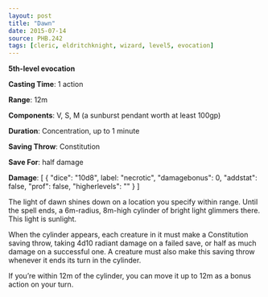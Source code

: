 ```yaml
---
layout: post
title: "Dawn"
date: 2015-07-14
source: PHB.242
tags: [cleric, eldritchknight, wizard, level5, evocation]
---
```


**5th-level evocation**

**Casting Time**: 1 action

**Range**: 12m

**Components**: V, S, M (a sunburst pendant worth at least 100gp)

**Duration**: Concentration, up to 1 minute

**Saving Throw**: Constitution

**Save For**: half damage

**Damage**: [ { "dice": "10d8", label: "necrotic", "damagebonus": 0, "addstat": false, "prof": false, "higherlevels": "" } ]

The light of dawn shines down on a location you specify within range. Until the spell ends, a 6m-radius, 8m-high cylinder of bright light glimmers there. This
light is sunlight.

When the cylinder appears, each creature in it must make a Constitution saving throw, taking 4d10 radiant damage on a failed save, or half as much
damage on a successful one. A creature must also make this saving throw whenever it ends its turn in the cylinder.

If you’re within 12m of the cylinder, you can move it up to 12m as a bonus action on your turn.